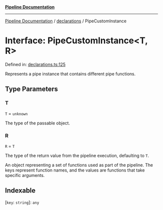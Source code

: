 [**Pipeline Documentation**](../../README.md)

***

[Pipeline Documentation](../../README.md) / [declarations](../README.md) / PipeCustomInstance

# Interface: PipeCustomInstance\<T, R\>

Defined in: [declarations.ts:125](https://github.com/stonemjs/pipeline/blob/2eff0e8e1fb564de78ed833206823c91f7932eb4/src/declarations.ts#L125)

Represents a pipe instance that contains different pipe functions.

## Type Parameters

### T

`T` = `unknown`

The type of the passable object.

### R

`R` = `T`

The type of the return value from the pipeline execution, defaulting to `T`.

An object representing a set of functions used as part of the pipeline.
The keys represent function names, and the values are functions that take specific arguments.

## Indexable

\[`key`: `string`\]: `any`
